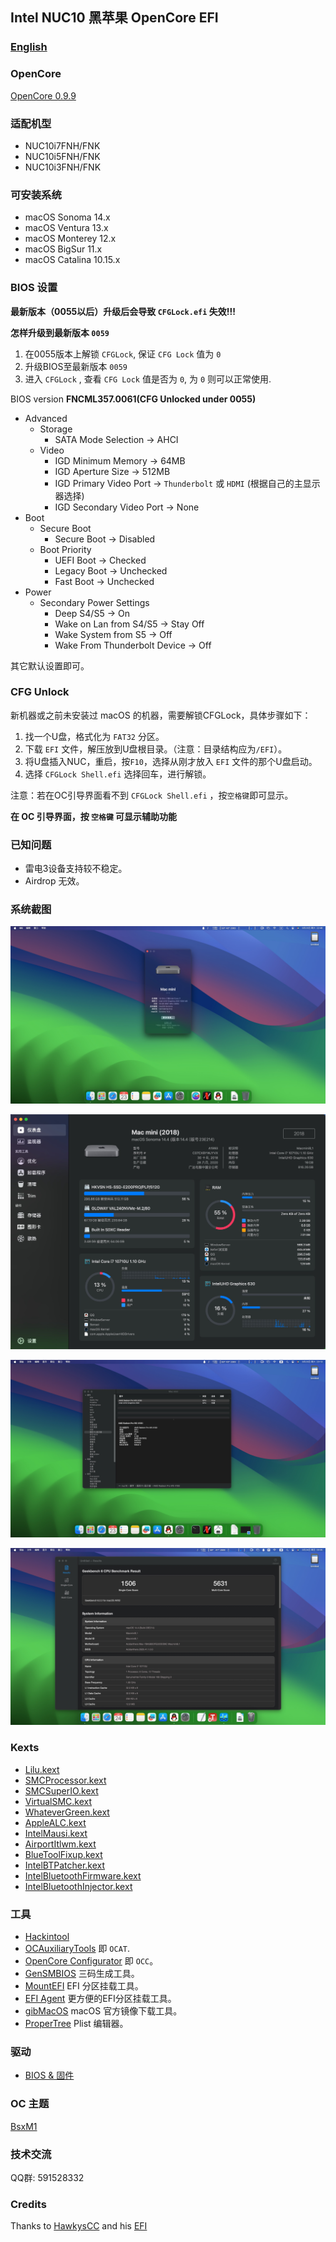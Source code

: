 
## Intel NUC10 黑苹果 OpenCore EFI

### [English](README.md)

### OpenCore

[OpenCore 0.9.9](https://github.com/acidanthera/OpenCorePkg)


### 适配机型

- NUC10i7FNH/FNK
- NUC10i5FNH/FNK
- NUC10i3FNH/FNK


### 可安装系统

- macOS Sonoma 14.x 
- macOS Ventura 13.x
- macOS Monterey 12.x
- macOS BigSur 11.x
- macOS Catalina 10.15.x


### BIOS 设置

**最新版本（0055以后）升级后会导致 `CFGLock.efi` 失效!!!** 

**怎样升级到最新版本 `0059`** 
1. 在0055版本上解锁 `CFGLock`, 保证 `CFG Lock` 值为 `0` 
2. 升级BIOS至最新版本 `0059` 
3. 进入 `CFGLock` , 查看 `CFG Lock` 值是否为 `0`, 为 `0` 则可以正常使用. 


BIOS version **FNCML357.0061(CFG Unlocked under 0055)**

+ Advanced
  - Storage
    * SATA Mode Selection -> AHCI
  - Video
    * IGD Minimum Memory -> 64MB
    * IGD Aperture Size -> 512MB
    * IGD Primary Video Port -> `Thunderbolt` 或 `HDMI` (根据自己的主显示器选择)
    * IGD Secondary Video Port -> None
+ Boot 
  - Secure Boot
    * Secure Boot -> Disabled
  - Boot Priority
    * UEFI Boot -> Checked
    * Legacy Boot -> Unchecked
    * Fast Boot -> Unchecked
+ Power
  - Secondary Power Settings
    * Deep S4/S5 -> On
    * Wake on Lan from S4/S5 -> Stay Off
    * Wake System from S5 -> Off
    * Wake From Thunderbolt Device -> Off

其它默认设置即可。


### CFG Unlock

新机器或之前未安装过 macOS 的机器，需要解锁CFGLock，具体步骤如下：

1. 找一个U盘，格式化为 `FAT32` 分区。
2. 下载 `EFI` 文件，解压放到U盘根目录。（注意：目录结构应为`/EFI`）。
3. 将U盘插入NUC，重启，按`F10`，选择从刚才放入 `EFI` 文件的那个U盘启动。 
4. 选择 `CFGLock Shell.efi` 选择回车，进行解锁。

注意：若在OC引导界面看不到 `CFGLock Shell.efi` ，按`空格键`即可显示。


**在 OC 引导界面，按 `空格键` 可显示辅助功能**


### 已知问题

- 雷电3设备支持较不稳定。
- Airdrop 无效。


### 系统截图

![macOS](Screenshot/about.jpg)

![Info](Screenshot/info.jpg)

![Thunderbolt3](Screenshot/thunderbolt3.jpg)

![Geekbench6](Screenshot/geekbench6.jpg)


### Kexts

- [Lilu.kext](https://github.com/acidanthera/Lilu)
- [SMCProcessor.kext](https://github.com/acidanthera/VirtualSMC)
- [SMCSuperIO.kext](https://github.com/acidanthera/VirtualSMC)
- [VirtualSMC.kext](https://github.com/acidanthera/VirtualSMC)
- [WhateverGreen.kext](https://github.com/acidanthera/WhateverGreen)
- [AppleALC.kext](https://github.com/acidanthera/AppleALC)
- [IntelMausi.kext](https://github.com/acidanthera/IntelMausi)
- [AirportItlwm.kext](https://github.com/OpenIntelWireless/itlwm)
- [BlueToolFixup.kext](https://github.com/acidanthera/BrcmPatchRAM)
- [IntelBTPatcher.kext](https://github.com/OpenIntelWireless/IntelBluetoothFirmware)
- [IntelBluetoothFirmware.kext](https://github.com/OpenIntelWireless/IntelBluetoothFirmware)
- [IntelBluetoothInjector.kext](https://github.com/OpenIntelWireless/IntelBluetoothFirmware)


### 工具

- [Hackintool](https://github.com/headkaze/Hackintool) 
- [OCAuxiliaryTools](https://github.com/ic005k/OCAuxiliaryTools) 即 `OCAT`.
- [OpenCore Configurator](https://mackie100projects.altervista.org/opencore-configurator/) 即 `OCC`。
- [GenSMBIOS](https://github.com/corpnewt/GenSMBIOS) 三码生成工具。
- [MountEFI](https://github.com/corpnewt/MountEFI) EFI 分区挂载工具。
- [EFI Agent](https://github.com/headkaze/EFI-Agent) 更方便的EFI分区挂载工具。
- [gibMacOS](https://github.com/corpnewt/gibMacOS) macOS 官方镜像下载工具。
- [ProperTree](https://github.com/corpnewt/ProperTree) Plist 编辑器。


### 驱动

- [BIOS & 固件](https://www.asus.com.cn/supportonly/nuc10i7fnh/helpdesk_bios/) 


### OC 主题

[BsxM1](https://github.com/blackosx/BsxM1)


### 技术交流

QQ群: 591528332


### Credits

Thanks to [HawkysCC](https://github.com/HawkysCC) and his [EFI](https://github.com/HawkysCC/Hackintosh-NUC10i7)
